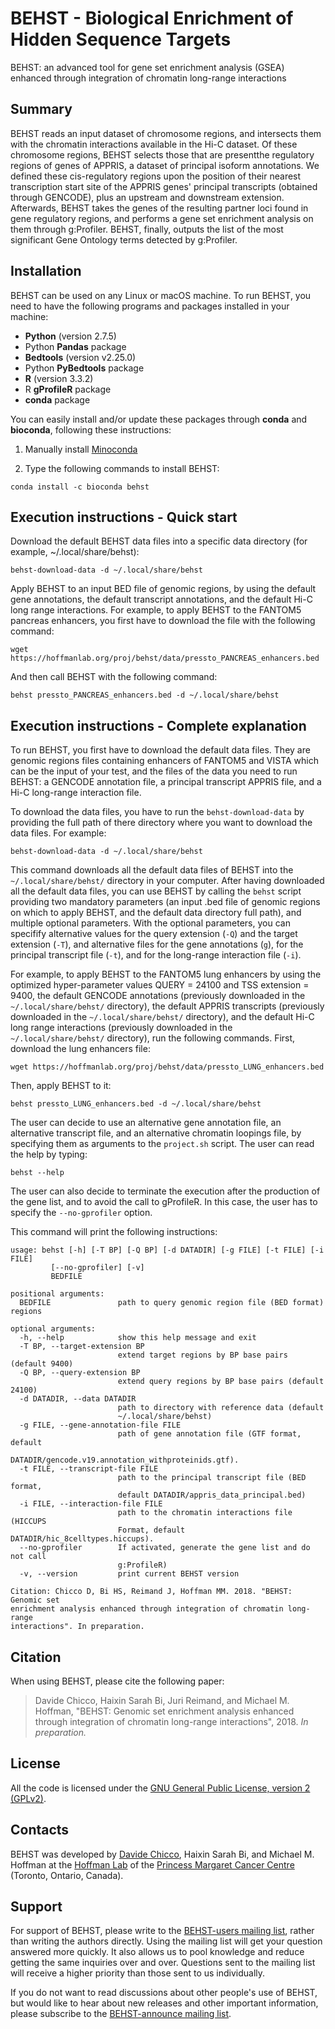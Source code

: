 # BEHST - Biological Enrichment of Hidden Sequence Targets #

BEHST: an advanced tool for gene set enrichment analysis (GSEA) enhanced
through integration of chromatin long-range interactions

## Summary ##
BEHST reads an input dataset of chromosome regions, and intersects them with the chromatin interactions available in the Hi-C dataset. Of these chromosome regions, BEHST selects those that are presentthe regulatory regions of genes of APPRIS, a dataset of principal isoform annotations. We defined these cis-regulatory regions upon the position of their nearest transcription start site of the APPRIS genes' principal transcripts (obtained through GENCODE), plus an upstream and downstream extension. Afterwards, BEHST takes the genes of the resulting partner loci found in gene regulatory regions, and performs a gene set enrichment analysis on them through g:Profiler. BEHST, finally, outputs the list of the most significant Gene Ontology terms detected by g:Profiler.

## Installation ##
BEHST can be used on any Linux or macOS machine.
To run BEHST, you need to have the following programs and packages installed in your machine:

* **Python** (version 2.7.5)
* Python **Pandas** package
* **Bedtools** (version v2.25.0)
* Python **PyBedtools** package
* **R** (version 3.3.2)
* R **gProfileR** package
* **conda** package

You can easily install and/or update these packages through **conda** and **bioconda**, following these instructions:

1) Manually install [Minoconda](https://conda.io/docs/user-guide/install/index.html)

2) Type the following commands to install BEHST:

`conda install -c bioconda behst`

## Execution instructions - Quick start ##

Download the default BEHST data files into a specific data directory (for example,  ~/.local/share/behst):

`behst-download-data -d ~/.local/share/behst`

Apply BEHST to an input BED file of genomic regions, by using the default gene annotations, the default transcript annotations, and the default Hi-C long range interactions. For example, to apply BEHST to the FANTOM5 pancreas enhancers, you first have to download the file with the following command:

`wget https://hoffmanlab.org/proj/behst/data/pressto_PANCREAS_enhancers.bed`

And then call BEHST with the following command:

`behst pressto_PANCREAS_enhancers.bed -d ~/.local/share/behst`

## Execution instructions - Complete explanation ##
To run BEHST, you first have to download the default data files. They are genomic regions files containing enhancers of FANTOM5 and VISTA which can be the input of your test, and the files of the data you need to run BEHST: a GENCODE annotation file, a principal transcript APPRIS file, and a Hi-C long-range interaction file.

To download the data files, you have to run the `behst-download-data` by providing the full path of there directory where you want to download the data files. For example:

`behst-download-data -d ~/.local/share/behst`

This command downloads all the default data files of BEHST into the `~/.local/share/behst/` directory in your computer.
After having downloaded all the default data files, you can use BEHST by calling the `behst` script providing two mandatory parameters (an input .bed file of genomic regions on which to apply BEHST, and the default data directory full path), and multiple optional parameters.
With the optional parameters, you can specifify alternative values for the query extension (`-Q`) and the target extension (`-T`), and alternative files for the gene annotations (`g`), for the principal transcript file (`-t`), and for the long-range interaction file (`-i`).

For example, to apply BEHST to the FANTOM5 lung enhancers by using the optimized hyper-parameter values QUERY = 24100 and TSS extension = 9400, the default GENCODE annotations (previously downloaded in the `~/.local/share/behst/` directory), the default APPRIS transcripts (previously downloaded in the `~/.local/share/behst/` directory), and the default Hi-C long range interactions (previously downloaded in the `~/.local/share/behst/` directory), run the following commands. First, download the lung enhancers file:

`wget https://hoffmanlab.org/proj/behst/data/pressto_LUNG_enhancers.bed`

Then, apply BEHST to it:

`behst pressto_LUNG_enhancers.bed -d ~/.local/share/behst`

The user can decide to use an alternative gene annotation file, an alternative transcript file, and an alternative chromatin loopings file, by specifying them as arguments to the `project.sh` script. The user can read the help by typing:

`behst --help`

The user can also decide to terminate the execution after the production of the gene list, and to avoid the call to gProfileR. In this case, the user has to specify the `--no-gprofiler` option.

This command will print the following instructions:
    
    usage: behst [-h] [-T BP] [-Q BP] [-d DATADIR] [-g FILE] [-t FILE] [-i FILE]
             [--no-gprofiler] [-v]
             BEDFILE

    positional arguments:
      BEDFILE               path to query genomic region file (BED format) regions
    
    optional arguments:
      -h, --help            show this help message and exit
      -T BP, --target-extension BP
                            extend target regions by BP base pairs (default 9400)
      -Q BP, --query-extension BP
                            extend query regions by BP base pairs (default 24100)
      -d DATADIR, --data DATADIR
                            path to directory with reference data (default
                            ~/.local/share/behst)
      -g FILE, --gene-annotation-file FILE
                            path of gene annotation file (GTF format, default
                            DATADIR/gencode.v19.annotation_withproteinids.gtf).
      -t FILE, --transcript-file FILE
                            path to the principal transcript file (BED format,
                            default DATADIR/appris_data_principal.bed)
      -i FILE, --interaction-file FILE
                            path to the chromatin interactions file (HICCUPS
                            Format, default DATADIR/hic_8celltypes.hiccups).
      --no-gprofiler        If activated, generate the gene list and do not call
                            g:ProfileR)
      -v, --version         print current BEHST version

    Citation: Chicco D, Bi HS, Reimand J, Hoffman MM. 2018. "BEHST: Genomic set
    enrichment analysis enhanced through integration of chromatin long-range
    interactions". In preparation.
    
## Citation ##
When using BEHST, please cite the following paper:

> Davide Chicco, Haixin Sarah Bi, Juri Reimand, and Michael M. Hoffman, "BEHST: Genomic set enrichment analysis enhanced through integration of chromatin long-range interactions", 2018. *In preparation.*


## License ##
All the code is licensed under the [GNU General Public License, version 2 (GPLv2)](http://www.gnu.org/licenses/gpl-2.0-standalone.html).

## Contacts ##
BEHST was developed by [Davide Chicco](http://www.DavideChicco.it), Haixin Sarah Bi, and Michael M. Hoffman at the [Hoffman Lab](http://www.hoffmanlab.org) of the [Princess Margaret Cancer Centre](http://www.uhn.ca/PrincessMargaret/Research/) (Toronto, Ontario, Canada).

## Support ##
For support of BEHST, please write to the [BEHST-users mailing list](mailto:behst-l@listserv.utoronto.ca), rather than writing the authors directly. Using the mailing list will get your question answered more quickly. It also allows us to pool knowledge and reduce getting the same inquiries over and over. Questions sent to the mailing list will receive a higher priority than those sent to us individually.

If you do not want to read discussions about other people's use of BEHST, but would like to hear about new releases and other important information, please subscribe to the [BEHST-announce mailing list](mailto:behst-announce-l@listserv.utoronto.ca).